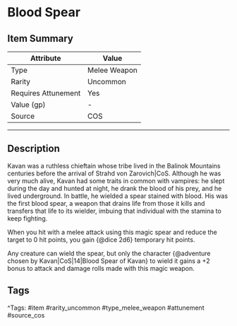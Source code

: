# Blood Spear

## Item Summary

| Attribute            | Value                        |
|----------------------|------------------------------|
| Type                 | Melee Weapon |
| Rarity               | Uncommon             |
| Requires Attunement  | Yes                |
| Value (gp)           | -    |
| Source               | COS |

---

## Description

Kavan was a ruthless chieftain whose tribe lived in the Balinok Mountains centuries before the arrival of Strahd von Zarovich|CoS. Although he was very much alive, Kavan had some traits in common with vampires: he slept during the day and hunted at night, he drank the blood of his prey, and he lived underground. In battle, he wielded a spear stained with blood. His was the first blood spear, a weapon that drains life from those it kills and transfers that life to its wielder, imbuing that individual with the stamina to keep fighting.

When you hit with a melee attack using this magic spear and reduce the target to 0 hit points, you gain {@dice 2d6} temporary hit points.

Any creature can wield the spear, but only the character {@adventure chosen by Kavan|CoS|14|Blood Spear of Kavan} to wield it gains a +2 bonus to attack and damage rolls made with this magic weapon.

## Tags

^Tags: #item #rarity_uncommon #type_melee_weapon #attunement #source_cos